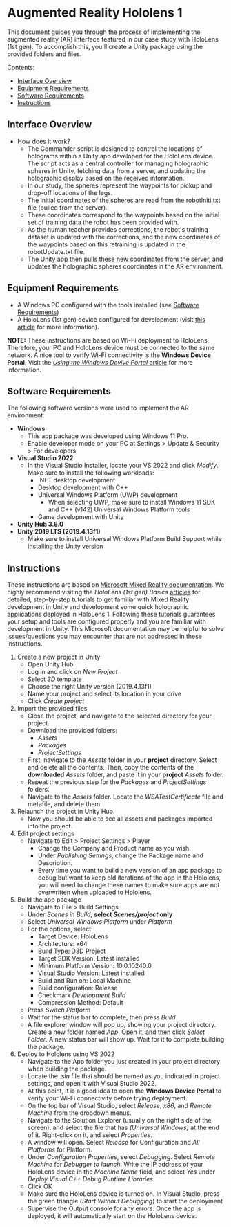 # Augmented Reality Hololens 1

This document guides you through the process of implementing the augmented reality (AR) interface featured in our case study with HoloLens (1st gen). To accomplish this, you'll create a Unity package using the provided folders and files.

Contents:
- [Interface Overview](#interface-overview)
- [Equipment Requirements](#equipment-requirements)
- [Software Requirements](#software-requirements)
- [Instructions](#instructions)

## Interface Overview
- How does it work?
  - The Commander script is designed to control the locations of holograms within a Unity app developed for the HoloLens device. The script acts as a central controller for managing holographic spheres in Unity, fetching data from a server, and updating the holographic display based on the received information.
  - In our study, the spheres represent the waypoints for pickup and drop-off locations of the legs.
  - The initial coordinates of the spheres are read from the robotIniti.txt file (pulled from the server).
  - These coordinates correspond to the waypoints based on the initial set of training data the robot has been provided with.
  - As the human teacher provides corrections, the robot's training dataset is updated with the corrections, and the new coordinates of the waypoints based on this retraining is updated in the robotUpdate.txt file.
  - The Unity app then pulls these new coordinates from the server, and updates the holographic spheres coordinates in the AR environment.

## Equipment Requirements
- A Windows PC configured with the tools installed (see [Software Requirements](#software-requirements))
- A HoloLens (1st gen) device configured for development (visit [this article](https://learn.microsoft.com/en-us/windows/mixed-reality/develop/advanced-concepts/using-visual-studio?tabs=hl2#enabling-developer-mode) for more information).

**NOTE:** These instructions are based on Wi-Fi deployment to HoloLens. Therefore, your PC and HoloLens device must be connected to the same network. A nice tool to verify Wi-Fi connectivity is the **Windows Device Portal**. Visit the [*Using the Windows Devive Portal* article](https://learn.microsoft.com/en-us/windows/mixed-reality/develop/advanced-concepts/using-the-windows-device-portal#connecting-over-wi-fi) for more information.


## Software Requirements
The following software versions were used to implement the AR environment:
- **Windows**
  - This app package was developed using Windows 11 Pro.
  - Enable developer mode on your PC at Settings > Update & Security > For developers
- **Visual Studio 2022**
  - In the Visual Studio Installer, locate your VS 2022 and click *Modify*. Make sure to install the following workloads:
      - .NET desktop development
      - Desktop development with C++
      - Universal Windows Platform (UWP) development
          - When selecting UWP, make sure to install Windows 11 SDK and C++ (v142) Universal Windows Platform tools
      - Game development with Unity
- **Unity Hub 3.6.0**
- **Unity 2019 LTS (2019.4.13f1)**
    - Make sure to install Universal Windows Platform Build Support while installing the Unity version



## Instructions
These instructions are based on [Microsoft Mixed Reality documentation](https://learn.microsoft.com/en-us/windows/mixed-reality/). We highly recommend visiting the *HoloLens (1st gen) Basics* [articles](https://learn.microsoft.com/en-us/windows/mixed-reality/develop/unity/tutorials/holograms-100) for detailed, step-by-step tutorials to get familiar with Mixed Reality development in Unity and development some quick holographic applications deployed in HoloLens 1. Following these tutorials guarantees your setup and tools are configured properly and you are familiar with development in Unity. This Microsoft documentation may be helpful to solve issues/questions you may encounter that are not addressed in these instructions. 

1. Create a new project in Unity
   - Open Unity Hub.
   - Log in and click on *New Project*
   - Select *3D* template
   - Choose the right Unity version (2019.4.13f1)
   - Name your project and select its location in your drive
   - Click *Create project*
2. Import the provided files
   - Close the project, and navigate to the selected directory for your project.
   - Download the provided folders:
       - *Assets*
       - *Packages*
       - *ProjectSettings*
   - First, navigate to the *Assets* folder in your **project** directory. Select and delete all the contents. Then, copy the contents of the **downloaded** *Assets* folder, and paste it in your **project** *Assets* folder.
   - Repeat the previous step for the *Packages* and *ProjectSettings* folders.
   - Navigate to the *Assets* folder. Locate the *WSATestCertificate* file and metafile, and delete them. 
3. Relaunch the project in Unity Hub.
   - Now you should be able to see all assets and packages imported into the project.
4. Edit project settings
   - Navigate to Edit > Project Settings > Player
     - Change the Company and Product name as you wish.
     - Under *Publishing Settings*, change the Package name  and Description.
     - Every time you want to build a new version of an app package to debug but want to keep old iterations of the app in the Hololens, you will need to change these names to make sure apps are not overwritten when uploaded to Hololens.
5. Build the app package
   - Navigate to File > Build Settings
   - Under *Scenes in Build*, **select *Scenes/project* only**
   - Select *Universal Windows Platform* under *Platform*
   - For the options, select:
       - Target Device: HoloLens
       - Architecture: x64
       - Build Type: D3D Project
       - Target SDK Version: Latest installed
       - Minimum Platform Version: 10.0.10240.0
       - Visual Studio Version: Latest installed
       - Build and Run on: Local Machine
       - Build configuration: Release
       - Checkmark *Development Build*
       - Compression Method: Default
   - Press *Switch Platform*
   - Wait for the status bar to complete, then press *Build*
   - A file explorer window will pop up, showing your project directory. Create a new folder named *App*. Open it, and then click *Select Folder*. A new status bar will show up. Wait for it to complete building the package. 
6. Deploy to Hololens using VS 2022
   - Navigate to the App folder you just created in your project directory when building the package.
   - Locate the *.sln* file that should be named as you indicated in project settings, and open it with Visual Studio 2022.
   - At this point, it is a good idea to open the **Windows Device Portal** to verify your Wi-Fi connectivity before trying deployment.
   - On the top bar of Visual Studio, select *Release*, *x86*, and *Remote Machine* from the dropdown menus.
   - Navigate to the Solution Explorer (usually on the right side of the screen), and select the file that has *(Universal Windows)* at the end of it. Right-click on it, and select *Properties*.
   -  A window will open. Select *Release* for Configuration and *All Platforms* for Platform.
   -  Under *Configuration Properties*, select *Debugging*. Select *Remote Machine* for *Debugger to launch*. Write the IP address of your HoloLens device in the *Machine Name* field, and select *Yes* under *Deploy Visual C++ Debug Runtime Libraries*.
   -  Click OK
   -  Make sure the HoloLens device is turned on. In Visual Studio, press the green triangle (*Start Without Debugging*) to start the deployment
   -  Supervise the Output console for any errors. Once the app is deployed, it will automatically start on the HoloLens device. 



